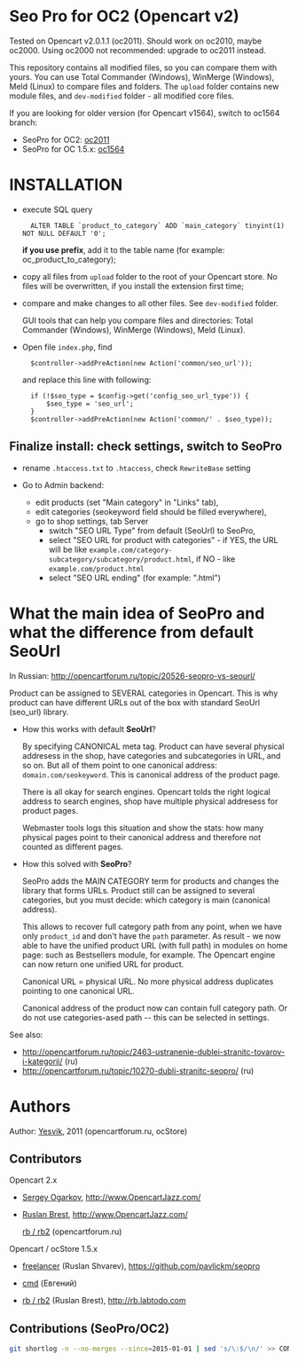 # Seo Pro for OC2 (Opencart v2)

Tested on Opencart v2.0.1.1 (oc2011).
Should work on oc2010, maybe oc2000. Using oc2000 not recommended: upgrade to oc2011 instead.

This repository contains all modified files, so you can compare them with yours.
You can use Total Commander (Windows), WinMerge (Windows), Meld (Linux) to compare
files and folders. The `upload` folder contains new module files, and `dev-modified`
folder - all modified core files.

If you are looking for older version (for Opencart v1564), switch to oc1564 branch:

* SeoPro for OC2: [oc2011](https://github.com/rb2/opencart-seopro/tree/oc2011)
* SeoPro for OC 1.5.x: [oc1564](https://github.com/rb2/opencart-seopro/tree/oc1564)


# INSTALLATION

* execute SQL query

        ALTER TABLE `product_to_category` ADD `main_category` tinyint(1) NOT NULL DEFAULT '0';

    **if you use prefix**, add it to the table name (for example: oc_product_to_category);

* copy all files from `upload` folder to the root of your Opencart store.
    No files will be overwritten, if you install the extension first time;

* compare and make changes to all other files. See `dev-modified` folder.

    GUI tools that can help you compare files and directories:
    Total Commander (Windows), WinMerge (Windows), Meld (Linux).

* Open file `index.php`, find

        $controller->addPreAction(new Action('common/seo_url'));

    and replace this line with following:

        if (!$seo_type = $config->get('config_seo_url_type')) {
            $seo_type = 'seo_url';
        }
        $controller->addPreAction(new Action('common/' . $seo_type));

## Finalize install: check settings, switch to SeoPro

* rename `.htaccess.txt` to `.htaccess`, check `RewriteBase` setting

* Go to Admin backend:
    * edit products (set "Main category" in "Links" tab),
    * edit categories (seokeyword field should be filled everywhere),
    * go to shop settings, tab Server
        - switch "SEO URL Type" from default (SeoUrl) to SeoPro,
        - select "SEO URL for product with categories" - if YES, the URL will be
            like `example.com/category-subcategory/subcategory/product.html`,
            if NO - like `example.com/product.html`
        - select "SEO URL ending" (for example: ".html")


# What the main idea of SeoPro and what the difference from default SeoUrl

In Russian: <http://opencartforum.ru/topic/20526-seopro-vs-seourl/>

Product can be assigned to SEVERAL categories in Opencart. This is why product
can have different URLs out of the box with standard SeoUrl (seo_url) library.

*   How this works with default **SeoUrl**?

    By specifying CANONICAL meta tag. Product can have several physical
    addresess in the shop, have categories and subcategories in URL, and so on.
    But all of them point to one canonical address: `domain.com/seokeyword`.
    This is canonical address of the product page.

    There is all okay for search engines. Opencart tolds the right logical
    address to search engines, shop have multiple physical addresess for product
    pages.

    Webmaster tools logs this situation and show the stats: how many physical
    pages point to their canonical address and therefore not counted as
    different pages.

*  How this solved with **SeoPro**?

    SeoPro adds the MAIN CATEGORY term for products and changes the library that
    forms URLs. Product still can be assigned to several categories, but you
    must decide: which category is main (canonical address).

    This allows to recover full category path from any point, when we have only
    `product_id` and don't have the `path` parameter. As result - we now able to
    have the unified product URL (with full path) in modules on home page: such
    as Bestsellers module, for example. The Opencart engine can now return one
    unified URL for product.

    Canonical URL = physical URL. No more physical address duplicates pointing
    to one canonical URL.

    Canonical address of the product now can contain full category path. Or do
    not use categories-ased path -- this can be selected in settings.

See also:

* <http://opencartforum.ru/topic/2463-ustranenie-dublei-stranitc-tovarov-i-kategorii/> (ru)
* <http://opencartforum.ru/topic/10270-dubli-stranitc-seopro/> (ru)




# Authors

Author: [Yesvik](http://opencartforum.ru/user/6876-yesvik/), 2011
(opencartforum.ru, ocStore)

## Contributors

Opencart 2.x

*   [Sergey Ogarkov](https://github.com/ose1955/), <http://www.OpencartJazz.com/>

*   [Ruslan Brest](http://rb.labtodo.com), <http://www.OpencartJazz.com/>

    [rb / rb2](https://opencartforum.com/user/10112-rb2/) (opencartforum.ru)



Opencart / ocStore 1.5.x

*   [freelancer](https://opencartforum.com/user/12381-freelancer/)
    (Ruslan Shvarev), <https://github.com/pavlickm/seopro>

*   [cmd](https://opencartforum.com/user/20535-cmd/)
    (Евгений)

*   [rb / rb2](https://opencartforum.com/user/10112-rb2/)
    (Ruslan Brest), <http://rb.labtodo.com>


## Contributions (SeoPro/OC2)

````sh
git shortlog -n --no-merges --since=2015-01-01 | sed 's/\:$/\n/' >> CONTRIBUTORS.md
````

